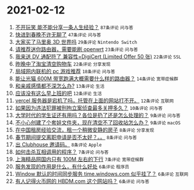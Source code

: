 # 2021-02-12

1. [不开玩笑 能不能分享一条人生经验？](https://www.v2ex.com/t/753038) `87条评论` `问与答`
1. [快进到春晚不许无聊了](https://www.v2ex.com/t/753020) `47条评论` `问与答`
1. [大家买了马里奥 3D 世界吗](https://www.v2ex.com/t/753010) `29条评论` `Nintendo Switch`
1. [请推荐迷你路由器，需要能刷 openwrt](https://www.v2ex.com/t/753015) `23条评论` `问与答`
1. [我来送 DV 通配符了 兼容性=DigiCert (Limited Offer 50 张)](https://www.v2ex.com/t/753028) `22条评论` `SSL`
1. [昨晚中了淘宝清空购物车](https://www.v2ex.com/t/753055) `22条评论` `分享发现`
1. [局域网内联机的 pc 游戏推荐](https://www.v2ex.com/t/753046) `18条评论` `问与答`
1. [能让光猫 600M 带宽跑满大概需要什么样的路由器？](https://www.v2ex.com/t/753030) `14条评论` `宽带症候群`
1. [和亲戚感情都不深怎么办?](https://www.v2ex.com/t/753040) `13条评论` `生活`
1. [应该没有这么早上班的吧](https://www.v2ex.com/t/753014) `12条评论` `生活`
1. [vercel 服务器是宕机了吗，托管在上面的网站打不开。](https://www.v2ex.com/t/753009) `12条评论` `互联网`
1. [如果因为违法犯罪被刑拘立案侦查最多关押多久？](https://www.v2ex.com/t/753008) `10条评论` `问与答`
1. [大学时代的学生证还有用吗？各位是扔了还是怎么处理的？](https://www.v2ex.com/t/753056) `9条评论` `问与答`
1. [不小心创建了个套娃文件夹，现在清空不了回收站怎么办？](https://www.v2ex.com/t/753021) `9条评论` `macOS`
1. [在中国租房经验交流，租一个稍微安静的房子](https://www.v2ex.com/t/753062) `8条评论` `分享发现`
1. [春节期间提交离职申请是否不太好？。。](https://www.v2ex.com/t/753042) `8条评论` `问与答`
1. [出 Clubhouse 邀请码。](https://www.v2ex.com/t/753016) `8条评论` `Apple`
1. [如何击杀互相调用的程序？](https://www.v2ex.com/t/753057) `7条评论` `问与答`
1. [上海精品网国内只有 100M 左右的下行](https://www.v2ex.com/t/753047) `7条评论` `宽带症候群`
1. [服务发现的作用是什么，有什么好处](https://www.v2ex.com/t/753065) `6条评论` `程序员`
1. [Window 默认的时间同步服务 time.windows.com 似乎挂了？](https://www.v2ex.com/t/753041) `6条评论` `互联网`
1. [有人记得火币网的 HBDM.com 这个网站吗？](https://www.v2ex.com/t/753011) `6条评论` `问与答`
